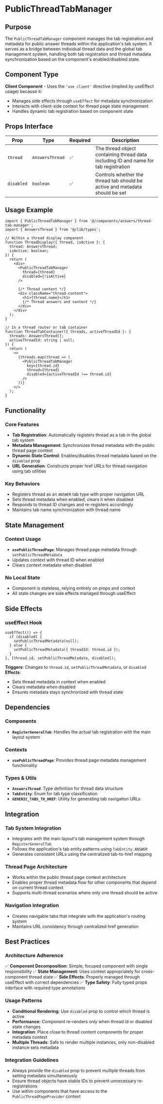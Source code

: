 # PublicThreadTabManager

## Purpose

The `PublicThreadTabManager` component manages the tab registration and metadata for public answer threads within the application's tab system. It serves as a bridge between individual thread data and the global tab management system, handling both tab registration and thread metadata synchronization based on the component's enabled/disabled state.

## Component Type

**Client Component** - Uses the `'use client'` directive (implied by useEffect usage) because it:
- Manages side effects through `useEffect` for metadata synchronization
- Interacts with client-side context for thread page state management
- Handles dynamic tab registration based on component state

## Props Interface

| Prop | Type | Required | Description |
|------|------|----------|-------------|
| `thread` | `AnswersThread` | ✅ | The thread object containing thread data including ID and name for tab registration |
| `disabled` | `boolean` | ✅ | Controls whether the thread tab should be active and metadata should be set |

## Usage Example

```tsx
import { PublicThreadTabManager } from '@/components/answers/thread-tab-manager';
import { AnswersThread } from '@/lib/types';

// Within a thread display component
function ThreadDisplay({ thread, isActive }: { 
  thread: AnswersThread; 
  isActive: boolean; 
}) {
  return (
    <div>
      <PublicThreadTabManager 
        thread={thread}
        disabled={!isActive}
      />
      
      {/* Thread content */}
      <div className="thread-content">
        <h1>{thread.name}</h1>
        {/* Thread answers and content */}
      </div>
    </div>
  );
}

// In a thread router or tab container
function ThreadTabContainer({ threads, activeThreadId }: {
  threads: AnswersThread[];
  activeThreadId: string | null;
}) {
  return (
    <>
      {threads.map(thread => (
        <PublicThreadTabManager
          key={thread.id}
          thread={thread}
          disabled={activeThreadId !== thread.id}
        />
      ))}
    </>
  );
}
```

## Functionality

### Core Features
- **Tab Registration**: Automatically registers thread as a tab in the global tab system
- **Metadata Management**: Synchronizes thread metadata with the public thread page context
- **Dynamic State Control**: Enables/disables thread metadata based on the `disabled` prop
- **URL Generation**: Constructs proper href URLs for thread navigation using tab utilities

### Key Behaviors
- Registers thread as an `ANSWER` tab type with proper navigation URL
- Sets thread metadata when enabled, clears it when disabled
- Responds to thread ID changes and re-registers accordingly
- Maintains tab name synchronization with thread name

## State Management

### Context Usage
- **`usePublicThreadPage`**: Manages thread page metadata through `setPublicThreadMetadata`
- Updates context with thread ID when enabled
- Clears context metadata when disabled

### No Local State
- Component is stateless, relying entirely on props and context
- All state changes are side effects managed through useEffect

## Side Effects

### useEffect Hook
```tsx
useEffect(() => {
  if (disabled) {
    setPublicThreadMetadata(null);
  } else {
    setPublicThreadMetadata({ threadId: thread.id });
  }
}, [thread.id, setPublicThreadMetadata, disabled]);
```

**Triggers**: Changes to `thread.id`, `setPublicThreadMetadata`, or `disabled`
**Effects**: 
- Sets thread metadata in context when enabled
- Clears metadata when disabled
- Ensures metadata stays synchronized with thread state

## Dependencies

### Components
- **`RegisterGeneralTab`**: Handles the actual tab registration with the main layout system

### Contexts
- **`usePublicThreadPage`**: Provides thread page metadata management functionality

### Types & Utils
- **`AnswersThread`**: Type definition for thread data structure
- **`TabEntity`**: Enum for tab type classification
- **`GENERIC_TABS_TO_HREF`**: Utility for generating tab navigation URLs

## Integration

### Tab System Integration
- Integrates with the main layout's tab management system through `RegisterGeneralTab`
- Follows the application's tab entity patterns using `TabEntity.ANSWER`
- Generates consistent URLs using the centralized tab-to-href mapping

### Thread Page Architecture
- Works within the public thread page context architecture
- Enables proper thread metadata flow for other components that depend on current thread context
- Supports multi-thread scenarios where only one thread should be active

### Navigation Integration
- Creates navigable tabs that integrate with the application's routing system
- Maintains URL consistency through centralized href generation

## Best Practices

### Architecture Adherence
✅ **Component Decomposition**: Simple, focused component with single responsibility
✅ **State Management**: Uses context appropriately for cross-component thread state
✅ **Side Effects**: Properly managed through useEffect with correct dependencies
✅ **Type Safety**: Fully typed props interface with required type annotations

### Usage Patterns
- **Conditional Rendering**: Use `disabled` prop to control which thread is active
- **Performance**: Component re-renders only when thread.id or disabled state changes
- **Integration**: Place close to thread content components for proper metadata context
- **Multiple Threads**: Safe to render multiple instances, only non-disabled instance sets metadata

### Integration Guidelines
- Always provide the `disabled` prop to prevent multiple threads from setting metadata simultaneously
- Ensure thread objects have stable IDs to prevent unnecessary re-registrations
- Use within components that have access to the `PublicThreadPageProvider` context